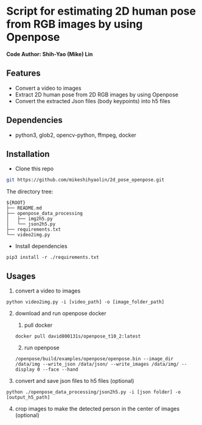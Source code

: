 # Script for estimating 2D human pose from RGB images by using Openpose
**Code Author: Shih-Yao (Mike) Lin**

## Features
+ Convert a video to images
+ Extract 2D human pose from 2D RGB images by using Openpose 
+ Convert the extracted Json files (body keypoints) into h5 files

## Dependencies
+ python3, glob2, opencv-python, ffmpeg, docker

## Installation

* Clone this repo

```bash
git https://github.com/mikeshihyaolin/2d_pose_openpose.git
```
The directory tree:
```
${ROOT}
├── README.md
├── openpose_data_processing
│   ├── img2h5.py
│   └── json2h5.py
├── requirements.txt
└── video2img.py
```

* Install dependencies
```
pip3 install -r ./requirements.txt
```

## Usages
1. convert a video to images 
```
python video2img.py -i [video_path] -o [image_folder_path]  
```
2. download and run openpose docker
	1. pull docker
	```
	docker pull david800131s/openpose_t10_2:latest
	```
	2. run openpose
	```
	/openpose/build/examples/openpose/openpose.bin --image_dir /data/img --write_json /data/json/ --write_images /data/img/ --display 0 --face --hand 
	```

3. convert and save json files to h5 files (optional)
```
python ./openpose_data_processing/json2h5.py -i [json folder] -o [output_h5_path]
```
4. crop images to make the detected person in the center of images (optional)



